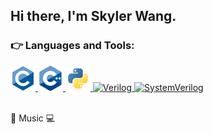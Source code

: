 ## Hi there, I'm Skyler Wang.

<h3 align="left"> 👉 Languages and Tools:</h3>


<a href="https://www.verilog.com/" target="blank"> <img src="https://raw.githubusercontent.com/devicons/devicon/master/icons/c/c-original.svg"
      alt="c" width="40" height="40" /> </a>
<a href="https://www.verilog.com/" target="blank"> <img src="https://raw.githubusercontent.com/devicons/devicon/master/icons/cplusplus/cplusplus-original.svg"
      alt="cplusplus" width="40" height="40" /> </a>
<a href="https://www.verilog.com/" target="blank"> <img src="https://raw.githubusercontent.com/devicons/devicon/master/icons/python/python-original.svg" alt="python"
      width="40" height="40" /> </a>
<a href="https://www.verilog.com/" target="blank"> <img src="https://raw.githubusercontent.com/file-icons/source/master/svg/Verilog.svg" alt="Verilog"
      width="40" height="40" /> </a>
<a href="https://www.systemverilog.io/" target="blank"> <img src="https://raw.githubusercontent.com/file-icons/source/master/svg/SystemVerilog.svg" alt="SystemVerilog"
      width="40" height="40" /> </a>
      
</h3>
      
<br>
🎵 Music
💻

